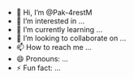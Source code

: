 - 👋 Hi, I’m @Pak-4restM
- 👀 I’m interested in ...
- 🌱 I’m currently learning ...
- 💞️ I’m looking to collaborate on ...
- 📫 How to reach me ...
- 😄 Pronouns: ...
- ⚡ Fun fact: ...

<!---
Pak-4restM/Pak-4restM is a ✨ special ✨ repository because its `README.md` (this file) appears on your GitHub profile.
You can click the Preview link to take a look at your changes.
--->
